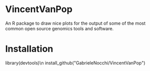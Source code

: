 # VincentVanPop
An R package to draw nice plots for the output of some of the most common open source genomics tools and software.
# Installation
library(devtools)\n
install_github("GabrieleNocchi/VincentVanPop")
